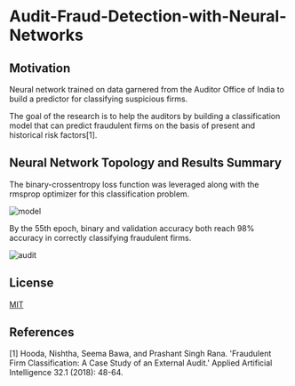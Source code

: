 # Audit-Fraud-Detection-with-Neural-Networks

## Motivation
Neural network trained on data garnered from the Auditor Office of India to build a predictor for classifying suspicious firms.

The goal of the research is to help the auditors by building a classification model that can predict fraudulent firms on the basis of present and historical risk factors[1].

## Neural Network Topology and Results Summary
The binary-crossentropy loss function was leveraged along with the rmsprop optimizer for this classification problem.

![model](https://user-images.githubusercontent.com/48378196/96961401-4be81500-1550-11eb-9cd2-4e0f682c3b56.png)

By the 55th epoch, binary and validation accuracy both reach 98% accuracy in correctly classifying fraudulent firms. 

![audit](https://user-images.githubusercontent.com/48378196/99758466-ddde4000-2b45-11eb-8502-2efb1333b838.png)

## License
[MIT](https://choosealicense.com/licenses/mit/) 

## References
[1] Hooda, Nishtha, Seema Bawa, and Prashant Singh Rana. 'Fraudulent Firm Classification: A Case Study of an External Audit.' Applied Artificial Intelligence 32.1 (2018): 48-64.
